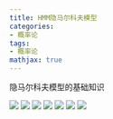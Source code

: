 ```yaml
---
title: HMM隐马尔科夫模型
categories:
- 概率论
tags:
- 概率论
mathjax: true
---
```


隐马尔科夫模型的基础知识

<!--more-->

![](hmm\1.png)
![](hmm\2.png)
![](hmm\3.png)
![](hmm\4.png)
![](hmm\5.png)
![](hmm\6.png)
![](hmm\7.png)